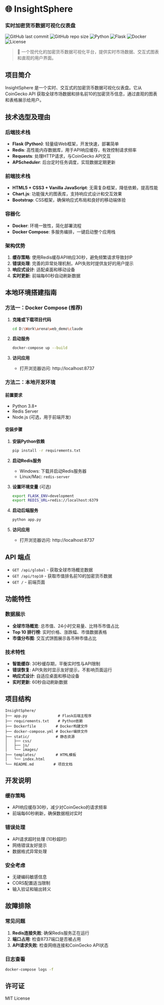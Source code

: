 # 🌐 InsightSphere
### 实时加密货币数据可视化仪表盘

![GitHub last commit](https://img.shields.io/github/last-commit/EMT5320/InsightSphere-claude)
![GitHub repo size](https://img.shields.io/github/repo-size/EMT5320/InsightSphere-claude)
![Python](https://img.shields.io/badge/python-3.8+-blue.svg)
![Flask](https://img.shields.io/badge/flask-2.3+-green.svg)
![Docker](https://img.shields.io/badge/docker-supported-blue.svg)
![License](https://img.shields.io/badge/license-MIT-green.svg)

> 🚀 一个现代化的加密货币数据可视化平台，提供实时市场数据、交互式图表和直观的用户界面。

## 项目简介

InsightSphere 是一个实时、交互式的加密货币数据可视化仪表盘。它从 CoinGecko API 获取全球市场数据和排名前10的加密货币信息，通过直观的图表和表格展示给用户。

## 技术选型及理由

### 后端技术栈
- **Flask (Python)**: 轻量级Web框架，开发快速，部署简单
- **Redis**: 高性能内存数据库，用于API响应缓存，有效控制请求频率
- **Requests**: 处理HTTP请求，与CoinGecko API交互
- **APScheduler**: 后台定时任务调度，实现数据定期更新

### 前端技术栈
- **HTML5 + CSS3 + Vanilla JavaScript**: 无需复杂框架，降低依赖，提高性能
- **Chart.js**: 功能强大的图表库，支持响应式设计和交互效果
- **Bootstrap**: CSS框架，确保响应式布局和良好的移动端体验

### 容器化
- **Docker**: 环境一致性，简化部署流程
- **Docker Compose**: 多服务编排，一键启动整个应用栈

### 架构优势
1. **缓存策略**: 使用Redis缓存API响应30秒，避免频繁请求导致封IP
2. **错误处理**: 完善的异常处理机制，API失败时提供友好的用户提示
3. **响应式设计**: 适配桌面和移动设备
4. **实时更新**: 前端每60秒自动刷新数据

## 本地环境搭建指南

### 方法一：Docker Compose (推荐)

1. **克隆或下载项目代码**
   ```bash
   cd D:\Work\arena\web_demo\claude
   ```

2. **启动服务**
   ```bash
   docker-compose up --build
   ```

3. **访问应用**
   - 打开浏览器访问: http://localhost:8737

### 方法二：本地开发环境

#### 前置要求
- Python 3.8+
- Redis Server
- Node.js (可选，用于前端开发)

#### 安装步骤

1. **安装Python依赖**
   ```bash
   pip install -r requirements.txt
   ```

2. **启动Redis服务**
   - Windows: 下载并启动Redis服务器
   - Linux/Mac: `redis-server`

3. **设置环境变量** (可选)
   ```bash
   export FLASK_ENV=development
   export REDIS_URL=redis://localhost:6379
   ```

4. **启动后端服务**
   ```bash
   python app.py
   ```

5. **访问应用**
   - 打开浏览器访问: http://localhost:8737

## API 端点

- `GET /api/global` - 获取全球市场概览数据
- `GET /api/top10` - 获取市值排名前10的加密货币数据
- `GET /` - 前端页面

## 功能特性

### 数据展示
- **全球市场概览**: 总市值、24小时交易量、比特币市值占比
- **Top 10 排行榜**: 实时价格、涨跌幅、市值数据表格
- **市值分布图**: 交互式饼图展示各币种市值占比

### 技术特性
- **智能缓存**: 30秒缓存期，平衡实时性与API限制
- **错误恢复**: API失败时显示友好提示，不影响页面运行
- **响应式设计**: 自适应桌面和移动设备
- **实时更新**: 60秒自动刷新数据

## 项目结构

```
InsightSphere/
├── app.py              # Flask后端主程序
├── requirements.txt    # Python依赖
├── Dockerfile         # Docker构建文件
├── docker-compose.yml # Docker编排文件
├── static/            # 静态资源
│   ├── css/
│   ├── js/
│   └── images/
├── templates/         # HTML模板
│   └── index.html
└── README.md         # 项目文档
```

## 开发说明

### 缓存策略
- API响应缓存30秒，减少对CoinGecko的请求频率
- 前端每60秒刷新，确保数据相对实时

### 错误处理
- API请求超时处理 (10秒超时)
- 网络错误友好提示
- 数据格式异常处理

### 安全考虑
- 无硬编码敏感信息
- CORS配置适当限制
- 输入验证和输出转义

## 故障排除

### 常见问题
1. **Redis连接失败**: 确保Redis服务正在运行
2. **端口占用**: 检查8737端口是否被占用
3. **API请求失败**: 检查网络连接和CoinGecko API状态

### 日志查看
```bash
docker-compose logs -f
```

## 许可证

MIT License
